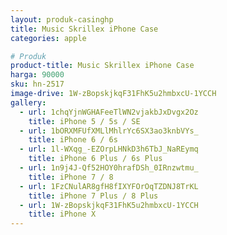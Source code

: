 ```yaml
---
layout: produk-casinghp
title: Music Skrillex iPhone Case
categories: apple

# Produk
product-title: Music Skrillex iPhone Case
harga: 90000
sku: hn-2517
image-drive: 1W-zBopskjkqF31FhK5u2hmbxcU-1YCCH
gallery:
  - url: 1chqYjnWGHAFeeTlWN2vjakbJxDvgx2Oz
    title: iPhone 5 / 5s / SE
  - url: 1bORXMFUfXMLlMhlrYc6SX3ao3knbVYs_
    title: iPhone 6 / 6s
  - url: 1l-WXqg_-EZOrpLHNkD3h6TbJ_NaREymq
    title: iPhone 6 Plus / 6s Plus
  - url: 1n9j4J-Qf52HOY0hrafDSh_0IRnzwtmu_
    title: iPhone 7 / 8
  - url: 1FzCNulAR8gfH8fIXYFOrOqTZDNJ8TrKL
    title: iPhone 7 Plus / 8 Plus
  - url: 1W-zBopskjkqF31FhK5u2hmbxcU-1YCCH
    title: iPhone X
---
```

